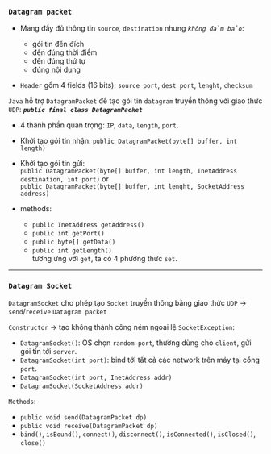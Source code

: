 ### `Datagram packet`

- Mang đầy đủ thông tin `source`, `destination` nhưng _`không đảm bảo`_:

  - gói tin đến đích
  - đến đúng thời điểm
  - đến đúng thứ tự
  - đúng nội dung

- `Header` gồm 4 fields (16 bits): `source port`, `dest port`, `lenght`, `checksum`

`Java` hỗ trợ `DatagramPacket` để tạo gói tin `datagram` truyền thông với giao thức `UDP`: **_`public final class DatagramPacket`_**

- 4 thành phần quan trọng: `IP`, `data`, `length`, `port`.
- Khởi tạo gói tin nhận:
  `public DatagramPacket(byte[] buffer, int length)`
- Khởi tạo gói tin gửi:  
  `public DatagramPacket(byte[] buffer, int length, InetAddress destination, int port)` or  
  `public DatagramPacket(byte[] buffer, int lenght, SocketAddress address)`

- methods:
  - `public InetAddress getAddress()`
  - `public int getPort()`
  - `public byte[] getData()`
  - `public int getLength()`  
    tương ứng với `get`, ta có 4 phương thức `set`.

---

### `Datagram Socket`

`DatagramSocket` cho phép tạo `Socket` truyền thông bằng giao thức `UDP` -> `send`/`receive` `Datagram packet`

`Constructor` -> tạo không thành công ném ngoại lệ `SocketException`:

- `DatagramSocket()`: OS chọn `random port`, thường dùng cho `client`, gửi gói tin tới `server`.
- `DatagramSocket(int port)`: bind tới tất cả các network trên máy tại cổng `port`.
- `DatagramSocket(int port, InetAddress addr)`
- `DatagramSocket(SocketAddress addr)`

`Methods`:

- `public void send(DatagramPacket dp)`
- `public void receive(DatagramPacket dp)`
- `bind()`, `isBound()`, `connect()`, `disconnect()`, `isConnected()`, `isClosed()`, `close()`
